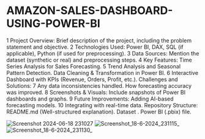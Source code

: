 # AMAZON-SALES-DASHBOARD-USING-POWER-BI
1 Project Overview:
  Brief description of the project, including the problem statement and objective.
2 Technologies Used:
  Power BI, DAX, SQL (if applicable), Python (if used for preprocessing).
3 Data Sources:
  Mention the dataset (synthetic or real) and preprocessing steps.
4 Key Features:
  Time Series Analysis for Sales Forecasting.
5 Trend Analysis and Seasonal Pattern Detection.
  Data Cleaning & Transformation in Power BI.
6 Interactive Dashboard with KPIs (Revenue, Orders, Profit, etc.).
  Challenges and Solutions:
7 Any data inconsistencies handled.
  How forecasting accuracy was improved.
8 Screenshots & Visuals:
  Include snapshots of Power BI dashboards and graphs.
9 Future Improvements:
  Adding AI-based forecasting models.
10 Integrating with real-time data.
  Repository Structure:
  README.md (Well-structured explanation).
  Dataset .
  Power BI (.pbix) file.

![Screenshot 2024-06-18 231027](https://github.com/DhaneshGore/AMAZON-SALES-DASHBOARD-USING-POWER-BI/assets/73404864/2519b270-448a-486a-95b8-cd66329682dd)
![Screenshot_18-6-2024_231115_](https://github.com/DhaneshGore/AMAZON-SALES-DASHBOARD-USING-POWER-BI/assets/73404864/d3f0f855-a450-400d-971d-288de69e3438)
![Screenshot_18-6-2024_231130_](https://github.com/DhaneshGore/AMAZON-SALES-DASHBOARD-USING-POWER-BI/assets/73404864/a90e2aef-a54e-42f6-bcaf-155893cf3363)
